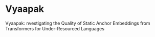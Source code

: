 # Vyaapak
Vyaapak: nvestigating the Quality of Static Anchor Embeddings from Transformers for Under-Resourced Languages
